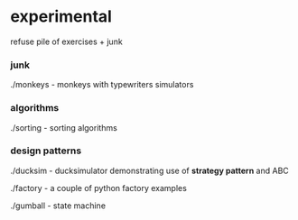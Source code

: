 # experimental
refuse pile of exercises + junk

### junk

./monkeys - monkeys with typewriters simulators

### algorithms

./sorting - sorting algorithms

### design patterns

./ducksim - ducksimulator demonstrating use of **strategy pattern** and ABC

./factory - a couple of python factory examples

./gumball - state machine
